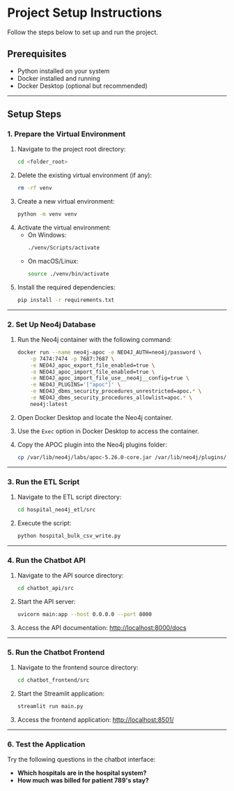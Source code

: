 # Project Setup Instructions

Follow the steps below to set up and run the project.

## Prerequisites

- Python installed on your system
- Docker installed and running
- Docker Desktop (optional but recommended)

---

## Setup Steps

### 1. Prepare the Virtual Environment

1. Navigate to the project root directory:
    ```bash
    cd <folder_root>
    ```
2. Delete the existing virtual environment (if any):
    ```bash
    rm -rf venv
    ```
3. Create a new virtual environment:
    ```bash
    python -m venv venv
    ```
4. Activate the virtual environment:
    - On Windows:
      ```bash
      ./venv/Scripts/activate
      ```
    - On macOS/Linux:
      ```bash
      source ./venv/bin/activate
      ```
5. Install the required dependencies:
    ```bash
    pip install -r requirements.txt
    ```

---

### 2. Set Up Neo4j Database

1. Run the Neo4j container with the following command:
    ```bash
    docker run --name neo4j-apoc -e NEO4J_AUTH=neo4j/password \
        -p 7474:7474 -p 7687:7687 \
        -e NEO4J_apoc_export_file_enabled=true \
        -e NEO4J_apoc_import_file_enabled=true \
        -e NEO4J_apoc_import_file_use__neo4j__config=true \
        -e NEO4J_PLUGINS='["apoc"]' \
        -e NEO4J_dbms_security_procedures_unrestricted=apoc.* \
        -e NEO4J_dbms_security_procedures_allowlist=apoc.* \
        neo4j:latest
    ```

2. Open Docker Desktop and locate the Neo4j container.

3. Use the `Exec` option in Docker Desktop to access the container.

4. Copy the APOC plugin into the Neo4j plugins folder:
    ```bash
    cp /var/lib/neo4j/labs/apoc-5.26.0-core.jar /var/lib/neo4j/plugins/
    ```

---

### 3. Run the ETL Script

1. Navigate to the ETL script directory:
    ```bash
    cd hospital_neo4j_etl/src
    ```

2. Execute the script:
    ```bash
    python hospital_bulk_csv_write.py
    ```

---

### 4. Run the Chatbot API

1. Navigate to the API source directory:
    ```bash
    cd chatbot_api/src
    ```

2. Start the API server:
    ```bash
    uvicorn main:app --host 0.0.0.0 --port 8000
    ```

3. Access the API documentation:
    [http://localhost:8000/docs](http://localhost:8000/docs)

---

### 5. Run the Chatbot Frontend

1. Navigate to the frontend source directory:
    ```bash
    cd chatbot_frontend/src
    ```

2. Start the Streamlit application:
    ```bash
    streamlit run main.py
    ```

3. Access the frontend application:
    [http://localhost:8501/](http://localhost:8501/)

---

### 6. Test the Application

Try the following questions in the chatbot interface:

- **Which hospitals are in the hospital system?**
- **How much was billed for patient 789's stay?**
